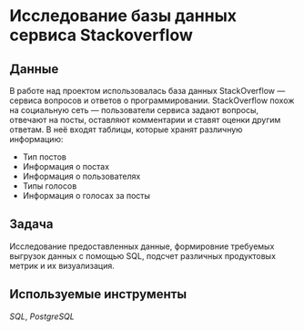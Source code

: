 # Исследование базы данных сервиса Stackoverflow
## Данные
В работе над проектом использовалась база данных StackOverflow — сервиса вопросов и ответов о программировании. StackOverflow похож на социальную сеть — пользователи сервиса задают вопросы, отвечают на посты, оставляют комментарии и ставят оценки другим ответам.
В неё входят таблицы, которые хранят различную информацию:
- Тип постов
- Информация о постах
- Информация о пользователях
- Типы голосов
- Информация о голосах за посты
## Задача
Исследование предоставленных данные, формировние требуемых выгрузок данных с помощью SQL, подсчет различных продуктовых метрик и их визуализация.
## Используемые инструменты
*SQL*, *PostgreSQL*
